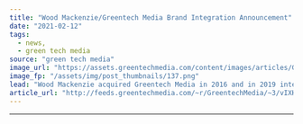 ```yaml
---
title: "Wood Mackenzie/Greentech Media Brand Integration Announcement"
date: "2021-02-12"
tags: 
  - news,
  - green tech media
source: "green tech media"
image_url: "https://assets.greentechmedia.com/content/images/articles/GTM_Logo.png"
image_fp: "/assets/img/post_thumbnails/137.png"
lead: "Wood Mackenzie acquired Greentech Media in 2016 and in 2019 integrated the GTM research practice into our ever-expanding Power and Renewables research team. Since then we have continued to use greentechmedia.com and GTM Squared as vehicles to present ..."
article_url: "http://feeds.greentechmedia.com/~r/GreentechMedia/~3/vIXHSPm0Fng/wood-mackenzie-greentech-media-brand-integration-announcement"
---
```


---
